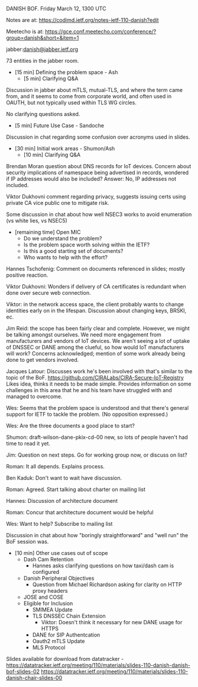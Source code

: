 DANISH BOF.
Friday March 12, 1300 UTC

Notes are at: 
    https://codimd.ietf.org/notes-ietf-110-danish?edit

Meetecho is at:
    https://gce.conf.meetecho.com/conference/?group=danish&short=&item=1
    
jabber:danish@jabber.ietf.org

73 entities in the jabber room.

- [15 min] Defining the problem space - Ash					
    - [5 min] Clarifying Q&A

Discussion in jabber about mTLS, mutual-TLS, and where the term came from, and it seems to come from corporate world, and often used in OAUTH, but not typically used within TLS WG circles.

No clarifying questions asked.

- [5 min] Future Use Case - Sandoche

Discussion in chat regarding some confusion over acronyms used in slides.

- [30 min] Initial work areas - Shumon/Ash				
    - [10 min] Clarifying Q&A	

Brendan Moran question about DNS records for IoT devices. Concern about security implications of namespace being advertised in records, wondered if IP addresses would also be included? Answer: No, IP addresses not included.

Viktor Dukhovni comment regarding privacy, suggests issuing certs using private CA vice public one to mitigate risk.

Some discussion in chat about how well NSEC3 works to avoid enumeration (vs white lies, vs NSEC5)

- [remaining time] Open MIC
    - Do we understand the problem?		
    - Is the problem space worth solving within the IETF?
    - Is this a good starting set of documents?
    - Who wants to help with the effort?

Hannes Tschofenig: Comment on documents referenced in slides; mostly positive reaction.

Viktor Dukhovni: Wonders if delivery of CA certificates is redundant when done over secure web connection.

Viktor: in the network access space, the client probably wants to change identities early on in the lifespan.
    Discussion about changing keys, BRSKI, ec.
    
Jim Reid:   the scope has been fairly clear and complete.  However, we might be talking amongst ourselves. We need more engagement from manufacturers and vendors of IoT devices.   We aren't seeing a lot of uptake of DNSSEC or DANE among the clueful, so how would IoT manufacturers will work?
    Concerns acknowledged; mention of some work already being done to get vendors involved.
    
Jacques Latour: Discusses work he's been involved with that's similar to the topic of the BoF. https://github.com/CIRALabs/CIRA-Secure-IoT-Registry Likes idea, thinks it needs to be made simple. Provides information on some challenges in this area that he and his team have struggled with and managed to overcome.

Wes: Seems that the problem space is understood and that there's general support for IETF to tackle the problem. (No opposition expressed.)

Wes: Are the three documents a good place to start?

Shumon: draft-wilson-dane-pkix-cd-00 new, so lots of people haven't had time to read it yet.

Jim: Question on next steps. Go for working group now, or discuss on list?

Roman: It all depends. Explains process.

Ben Kaduk: Don't want to wait have discussion.

Roman: Agreed. Start talking about charter on mailing list

Hannes: Discussion of architecture document

Roman: Concur that architecture document would be helpful

Wes: Want to help? Subscribe to mailing list

Discussion in chat about how "boringly straightforward" and "well run" the BoF session was.

- [10 min] Other use cases out of scope
    - Dash Cam Retention
        - Hannes asks clarifying questions on how taxi/dash cam is configured
    - Danish Peripheral Objectives
        - Question from Michael Richardson asking for clarity on HTTP proxy headers
    - JOSE and COSE
    - Eligible for Inclusion
        - SMIMEA Update
        - TLS DNSSEC Chain Extension
            - Viktor: Doesn't think it necessary for new DANE usage for HTTPS
        - DANE for SIP Authentcation
        - Oauth2 mTLS Update
        - MLS Protocol

Slides available for download from datatracker - 
    https://datatracker.ietf.org/meeting/110/materials/slides-110-danish-danish-bof-slides-02
    https://datatracker.ietf.org/meeting/110/materials/slides-110-danish-chair-slides-00

